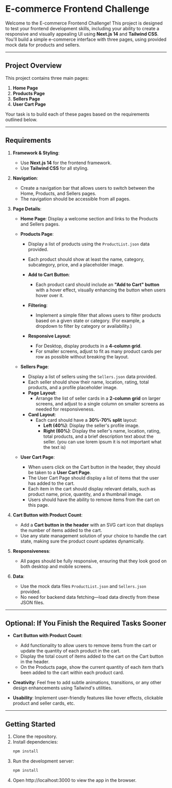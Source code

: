 # E-commerce Frontend Challenge

Welcome to the E-commerce Frontend Challenge! This project is designed to test your frontend development skills, including your ability to create a responsive and visually appealing UI using **Next.js 14** and **Tailwind CSS**. You'll build a simple e-commerce interface with three pages, using provided mock data for products and sellers.

---

## Project Overview

This project contains three main pages:

1. **Home Page**
2. **Products Page**
3. **Sellers Page**
4. **User Cart Page**


Your task is to build each of these pages based on the requirements outlined below.

---

## Requirements

1. **Framework & Styling**:
   - Use **Next.js 14** for the frontend framework.
   - Use **Tailwind CSS** for all styling.
   
2. **Navigation**:
   - Create a navigation bar that allows users to switch between the Home, Products, and Sellers pages. 
   - The navigation should be accessible from all pages.

3. **Page Details**:
   - **Home Page**: Display a welcome section and links to the Products and Sellers pages.
   - **Products Page**: 
      - Display a list of products using the `ProductList.json` data provided.
      - Each product should show at least the name, category, subcategory, price, and a placeholder image.
     - **Add to Cart Button**:
         - Each product card should include an **"Add to Cart" button** with a hover effect, visually enhancing the button when users hover over it.
      - **Filtering**:
         - Implement a simple filter that allows users to filter products based on a given state or category. (For example, a dropdown to filter by category or availability.)
      
      - **Responsive Layout**:
         - For Desktop, display products in a **4-column grid**.
         - For smaller screens, adjust to fit as many product cards per row as possible without breaking the layout.
   - **Sellers Page**: 
      - Display a list of sellers using the `Sellers.json` data provided.
      - Each seller should show their name, location, rating, total products, and a profile placeholder image.
      - **Page Layout**:
         - Arrange the list of seller cards in a **2-column grid** on larger screens, and adjust to a single column on smaller screens as needed for responsiveness.
      - **Card Layout**:
         - Each card should have a **30%-70% split** layout:
            - **Left (40%)**: Display the seller's profile image.
            - **Right (60%)**: Display the seller's name, location, rating, total products, and a brief description text about the seller. (you can use lorem ipsum it is not important what the text is)
       
   - **User Cart Page**:
      - When users click on the Cart button in the header, they should be taken to a **User Cart Page**.
      - The User Cart Page should display a list of items that the user has added to the cart.
      - Each item in the cart should display relevant details, such as product name, price, quantity, and a thumbnail image.
      - Users should have the ability to remove items from the cart on this page.

4. **Cart Button with Product Count**:
   - Add a **Cart button in the header** with an SVG cart icon that displays the number of items added to the cart.
   - Use any state management solution of your choice to handle the cart state, making sure the product count updates dynamically.


5. **Responsiveness**:
   - All pages should be fully responsive, ensuring that they look good on both desktop and mobile screens.

6. **Data**:
   - Use the mock data files `ProductList.json` and `Sellers.json` provided.
   - No need for backend data fetching—load data directly from these JSON files.

---

## Optional: If You Finish the Required Tasks Sooner

- **Cart Button with Product Count**: 
   - Add functionality to allow users to remove items from the cart or update the quantity of each product in the cart.
   - Display the total count of items added to the cart on the Cart button in the header.
   - On the Products page, show the current quantity of each item that’s been added to the cart within each product card.

- **Creativity**: Feel free to add subtle animations, transitions, or any other design enhancements using Tailwind's utilities.

- **Usability**: Implement user-friendly features like hover effects, clickable product and seller cards, etc.

---

## Getting Started

1. Clone the repository.
2. Install dependencies:
   ```bash
   npm install
3. Run the development server:
   ```bash
   npm install
4. Open http://localhost:3000 to view the app in the browser.
